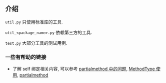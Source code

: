 ## 介绍

`util.py` 只使用标准库的工具.

`util_<package_name>.py` 依赖第三方的工具.

`test.py` 大部分工具的测试用例.

### 一些有帮助的链接

- 了解 self 绑定相关内容, 可以参考
  [partialmethod 中的问题](https://stackoverflow.com/questions/41070352/usage-of-functool-partialmethod-and-functool-partial), 
  [MethodType 使用](https://stackoverflow.com/questions/37455426/advantages-of-using-methodtype-in-python), 
  [partialmethod](https://juejin.im/post/5be95831e51d451d2363490a)
